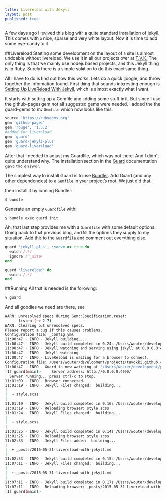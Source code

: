 ```yaml
---
title: Livereload with Jekyll
layout: post
published: true
---
```

A few days ago I revived this blog with a quite standard installation of jekyll. This comes with a nice, sparse and very white layout. Now it is time to add some eye-candy to it.

##Livereload
Starting some development on the layout of a site is almost undoable without livereload. We use it in all our projects over at [T.V.K.](https://github.com/TuvokVersatileKolinahr) The only thing is that we mainly use nodejs based projects, and this Jekyll thing is in Ruby. Surely there is a simple solution to do this exact same thing.

All I have to do is find out how this works. Lets do a quick google, and throw together the information found. First thing that sounds interesting enough is [Setting Up LiveReload With Jekyll](http://dan.doezema.com/2014/01/setting-up-livereload-with-jekyll/), which is almost exactly what I want. 

It starts with setting up a Gemfile and adding some stuff in it. But since I use the github-pages gem not all suggested gems were needed. I added the the guard-gems to my `Gemfile` which now looks like this:

```ruby
source 'https://rubygems.org'
gem 'github-pages'
gem 'rouge', '1.6.2'
#added for livereload
gem 'guard'
gem 'guard-jekyll-plus'
gem 'guard-livereload'
```

After that I needed to adjust my Guardfile, which was not there. And I didn't quite understand why. The installation section in the [Guard](https://github.com/guard/guard) documentation gave the answer.

The simplest way to install Guard is to use [Bundler](http://gembundler.com/). Add Guard (and any other dependencies) to a `Gemfile` in your project’s root. We just did that.

then install it by running Bundler:

```bash
$ bundle
```

Generate an empty `Guardfile` with:

```bash
$ bundle exec guard init
```

Ah, that last step provides me with a `Guardfile` with some default options. Going back to that previous blog, and fill the options they supply to my situation. Add this to the `Guardfile` and comment out everything else.

```ruby
guard 'jekyll-plus', :serve => true do
  watch /.*/
  ignore /^_site/
end

guard 'livereload' do
  watch /.*/
end
```

##Running
All that is needed is the following:

```bash
% guard
```

And all goodies we need are there, see:

```bash
WARN: Unresolved specs during Gem::Specification.reset:
      listen (~> 2.7)
WARN: Clearing out unresolved specs.
Please report a bug if this causes problems.
Configuration file: _config.yml
11:00:47 - INFO - Jekyll building... 
11:00:47 - INFO - Jekyll build completed in 0.24s /Users/wouter/development/projects/tuvokki.github.com → _site
11:00:47 - INFO - Jekyll watching and serving using jekyll at 0.0.0.0:4000
11:00:47 - INFO - Jekyll watching
11:00:47 - INFO - LiveReload is waiting for a browser to connect.
Configuration file: /Users/wouter/development/projects/tuvokki.github.com/_config.yml
11:00:47 - INFO - Guard is now watching at '/Users/wouter/development/projects/tuvokki.github.com'
[1] guard(main)>     Server address: http://0.0.0.0:4000/
  Server running... press ctrl-c to stop.
11:01:09 - INFO - Browser connected.
11:01:19 - INFO - Jekyll Files changed:  building...
| 
|  ~ style.scss
| 
11:01:19 - INFO - Jekyll build completed in 0.16s /Users/wouter/development/projects/tuvokki.github.com → _site
11:01:19 - INFO - Reloading browser: style.scss
11:01:24 - INFO - Jekyll Files changed:  building...
| 
|  ~ style.scss
| 
11:01:25 - INFO - Jekyll build completed in 0.14s /Users/wouter/development/projects/tuvokki.github.com → _site
11:01:25 - INFO - Reloading browser: style.scss
11:02:33 - INFO - Jekyll Files added:  building...
| 
|  + _posts/2015-05-31-livereload-with-jekyll.md
| 
11:02:33 - INFO - Jekyll build completed in 0.15s /Users/wouter/development/projects/tuvokki.github.com → _site
11:07:11 - INFO - Jekyll Files changed:  building...
| 
|  ~ _posts/2015-05-31-livereload-with-jekyll.md
| 
11:07:11 - INFO - Jekyll build completed in 0.17s /Users/wouter/development/projects/tuvokki.github.com → _site
11:07:11 - INFO - Reloading browser: _posts/2015-05-31-livereload-with-jekyll.md
[1] guard(main)> 
```